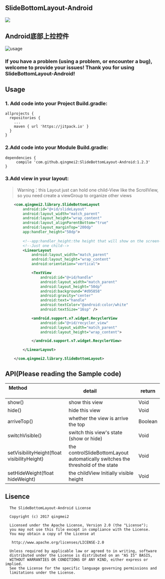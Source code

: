 ## SlideBottomLayout-Android

[![](https://jitpack.io/v/qingmei2/SlideBottomLayout-Android.svg)](https://jitpack.io/#qingmei2/SlideBottomLayout-Android)

## Android底部上拉控件

![usage](https://github.com/qingmei2/SlideBottomLayout-Android/blob/master/pictures/usage.gif)

### If you have a problem (using a problem, or encounter a bug), welcome to provide your issues! Thank you for using SlideBottomLayout-Android!

## <h2 id="Usage">Usage</h2>
### 1. Add code into your Project Build.gradle:
```
allprojects {
  repositories {
    ...
    maven { url 'https://jitpack.io' }
  }
}
```
### 2.Add code into your Module Build.gradle:
```
dependencies {
     compile 'com.github.qingmei2:SlideBottomLayout-Android:1.2.3'
}
```
### 3.Add view in your layout:

> Warning：this Layout just can hold one child-View like the ScrollView, so you need create a viewGroup to organize other views

```xml
    <com.qingmei2.library.SlideBottomLayout
        android:id="@+id/slideLayout"
        android:layout_width="match_parent"
        android:layout_height="wrap_content"
        android:layout_alignParentBottom="true"
        android:layout_marginTop="200dp"
        app:handler_height="50dp">
        
        <!--app:handler_height:the height that will show on the screen-->
        <!--Just one child-->
        <LinearLayout
            android:layout_width="match_parent"
            android:layout_height="wrap_content"
            android:orientation="vertical">

            <TextView
                android:id="@+id/handle"
                android:layout_width="match_parent"
                android:layout_height="50dp"
                android:background="#d95858"
                android:gravity="center"
                android:text="handle"
                android:textColor="@android:color/white"
                android:textSize="16sp" />

            <android.support.v7.widget.RecyclerView
                android:id="@+id/recycler_view"
                android:layout_width="match_parent"
                android:layout_height="wrap_content">

            </android.support.v7.widget.RecyclerView>

        </LinearLayout>

    </com.qingmei2.library.SlideBottomLayout>
```

## API(Please reading the Sample code)

| Method                                                                    |detail                  |return |
| -------------                                                           | -------------             | -----|
| show()                         | show this view  | Void |
| hide()                                        | hide this view    | Void  |
| arriveTop()| whether the view is arrive the top | Boolean |
| switchVisible()                                        |switch this view's state (show or hide)      | Void|
| setVisibilityHeight(float visibilityHeight)            |the controlSlideBottomLayout automatically switches the threshold of the state | Void|
| setHideWeight(float hideWeight)                        |the childView Initially visible height      | Void|

Lisence
-------
      The SlideBottomLayout-Android License 
    
      Copyright (c) 2017 qingmei2
    
      Licensed under the Apache License, Version 2.0 (the "License");
      you may not use this file except in compliance with the License.
      You may obtain a copy of the License at
    
       http://www.apache.org/licenses/LICENSE-2.0
    
      Unless required by applicable law or agreed to in writing, software
      distributed under the License is distributed on an "AS IS" BASIS,
      WITHOUT WARRANTIES OR CONDITIONS OF ANY KIND, either express or implied.
      See the License for the specific language governing permissions and
      limitations under the License.
